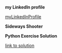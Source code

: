 **my LinkedIn profile**

[myLinkedInProfile](https://www.linkedin.com/in/robert-veeramani-b9195462/)


**Sideways Shooter**

**Python Exercise Solution**

[link to solution](https://github.com/robertgveeramani/Robert-G-Veeramani)
